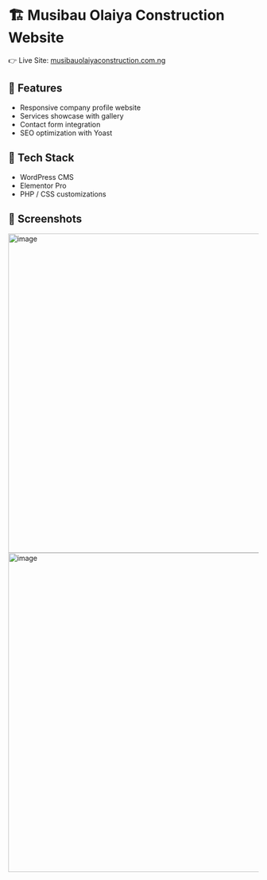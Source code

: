 # 🏗️ Musibau Olaiya Construction Website  

👉 Live Site: [musibauolaiyaconstruction.com.ng](http://musibauolaiyaconstruction.com.ng)  

## 🔹 Features
- Responsive company profile website  
- Services showcase with gallery  
- Contact form integration  
- SEO optimization with Yoast  

## 🔹 Tech Stack
- WordPress CMS  
- Elementor Pro  
- PHP / CSS customizations  

## 🔹 Screenshots
<img width="1358" height="642" alt="image" src="https://github.com/user-attachments/assets/d7e132e8-58e5-4561-ac32-76c7ac9e317e" />
<img width="1358" height="642" alt="image" src="https://github.com/user-attachments/assets/7c7b6ac0-3ba7-4c9b-9c37-ea4bdda5a9bc" />

